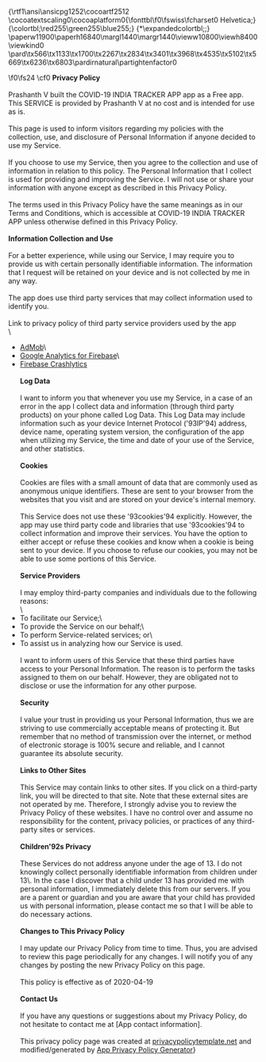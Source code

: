 {\rtf1\ansi\ansicpg1252\cocoartf2512
\cocoatextscaling0\cocoaplatform0{\fonttbl\f0\fswiss\fcharset0 Helvetica;}
{\colortbl;\red255\green255\blue255;}
{\*\expandedcolortbl;;}
\paperw11900\paperh16840\margl1440\margr1440\vieww10800\viewh8400\viewkind0
\pard\tx566\tx1133\tx1700\tx2267\tx2834\tx3401\tx3968\tx4535\tx5102\tx5669\tx6236\tx6803\pardirnatural\partightenfactor0

\f0\fs24 \cf0 **Privacy Policy**\
\
Prashanth V built the COVID-19 INDIA TRACKER APP app as a Free app. This SERVICE is provided by Prashanth V at no cost and is intended for use as is.\
\
This page is used to inform visitors regarding my policies with the collection, use, and disclosure of Personal Information if anyone decided to use my Service.\
\
If you choose to use my Service, then you agree to the collection and use of information in relation to this policy. The Personal Information that I collect is used for providing and improving the Service. I will not use or share your information with anyone except as described in this Privacy Policy.\
\
The terms used in this Privacy Policy have the same meanings as in our Terms and Conditions, which is accessible at COVID-19 INDIA TRACKER APP unless otherwise defined in this Privacy Policy.\
\
**Information Collection and Use**\
\
For a better experience, while using our Service, I may require you to provide us with certain personally identifiable information. The information that I request will be retained on your device and is not collected by me in any way.\
\
The app does use third party services that may collect information used to identify you.\
\
Link to privacy policy of third party service providers used by the app\
\
*   [AdMob](https://support.google.com/admob/answer/6128543?hl=en)\
*   [Google Analytics for Firebase](https://firebase.google.com/policies/analytics)\
*   [Firebase Crashlytics](https://firebase.google.com/support/privacy/)\
\
**Log Data**\
\
I want to inform you that whenever you use my Service, in a case of an error in the app I collect data and information (through third party products) on your phone called Log Data. This Log Data may include information such as your device Internet Protocol (\'93IP\'94) address, device name, operating system version, the configuration of the app when utilizing my Service, the time and date of your use of the Service, and other statistics.\
\
**Cookies**\
\
Cookies are files with a small amount of data that are commonly used as anonymous unique identifiers. These are sent to your browser from the websites that you visit and are stored on your device's internal memory.\
\
This Service does not use these \'93cookies\'94 explicitly. However, the app may use third party code and libraries that use \'93cookies\'94 to collect information and improve their services. You have the option to either accept or refuse these cookies and know when a cookie is being sent to your device. If you choose to refuse our cookies, you may not be able to use some portions of this Service.\
\
**Service Providers**\
\
I may employ third-party companies and individuals due to the following reasons:\
\
*   To facilitate our Service;\
*   To provide the Service on our behalf;\
*   To perform Service-related services; or\
*   To assist us in analyzing how our Service is used.\
\
I want to inform users of this Service that these third parties have access to your Personal Information. The reason is to perform the tasks assigned to them on our behalf. However, they are obligated not to disclose or use the information for any other purpose.\
\
**Security**\
\
I value your trust in providing us your Personal Information, thus we are striving to use commercially acceptable means of protecting it. But remember that no method of transmission over the internet, or method of electronic storage is 100% secure and reliable, and I cannot guarantee its absolute security.\
\
**Links to Other Sites**\
\
This Service may contain links to other sites. If you click on a third-party link, you will be directed to that site. Note that these external sites are not operated by me. Therefore, I strongly advise you to review the Privacy Policy of these websites. I have no control over and assume no responsibility for the content, privacy policies, or practices of any third-party sites or services.\
\
**Children\'92s Privacy**\
\
These Services do not address anyone under the age of 13. I do not knowingly collect personally identifiable information from children under 13\\. In the case I discover that a child under 13 has provided me with personal information, I immediately delete this from our servers. If you are a parent or guardian and you are aware that your child has provided us with personal information, please contact me so that I will be able to do necessary actions.\
\
**Changes to This Privacy Policy**\
\
I may update our Privacy Policy from time to time. Thus, you are advised to review this page periodically for any changes. I will notify you of any changes by posting the new Privacy Policy on this page.\
\
This policy is effective as of 2020-04-19\
\
**Contact Us**\
\
If you have any questions or suggestions about my Privacy Policy, do not hesitate to contact me at [App contact information].\
\
This privacy policy page was created at [privacypolicytemplate.net](https://privacypolicytemplate.net) and modified/generated by [App Privacy Policy Generator](https://app-privacy-policy-generator.firebaseapp.com/)}